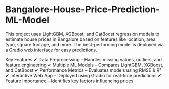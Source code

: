 # Bangalore-House-Price-Prediction-ML-Model
This project uses LightGBM, XGBoost, and CatBoost regression models to estimate house prices in Bangalore based on features like location, area type, square footage, and more. The best-performing model is deployed via a Gradio web interface for easy predictions.

Key Features
✔ Data Preprocessing – Handles missing values, outliers, and feature engineering
✔ Multiple ML Models – Compares LightGBM, XGBoost, and CatBoost
✔ Performance Metrics – Evaluates models using RMSE & R²
✔ Interactive Web App – Deployed using Gradio for real-time predictions
✔ Feature Importance – Identifies key factors influencing prices
